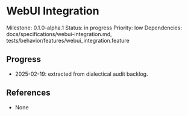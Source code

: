 # WebUI Integration
Milestone: 0.1.0-alpha.1
Status: in progress
Priority: low
Dependencies: docs/specifications/webui-integration.md, tests/behavior/features/webui_integration.feature

## Progress
- 2025-02-19: extracted from dialectical audit backlog.

## References
- None
